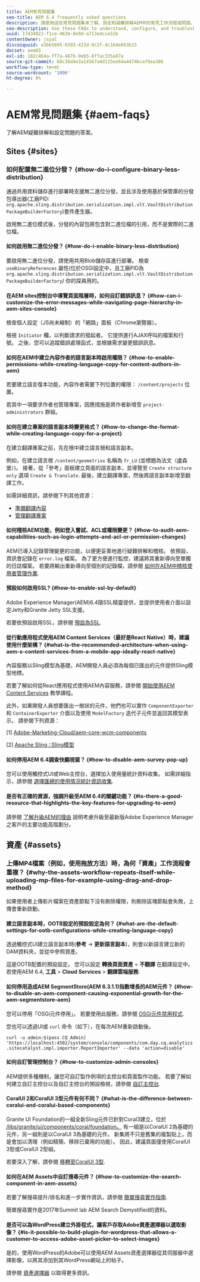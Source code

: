 ```yaml
---
title: AEM常見問題集
seo-title: AEM 6.4 frequently asked questions
description: 請使用這些常見問題集來了解、設定和疑難排解AEM中的常見工作流程或問題。
seo-description: Use these FAQs to understand, configure, and troubleshoot common workflows or issues in AEM.
uuid: 17d34923-f1ce-463b-8e9d-a713edcce51b
contentOwner: jsyal
discoiquuid: a3bb5695-6593-413d-9c2f-4c164e663b15
docset: aem65
exl-id: 182c464a-ff7a-467b-9eb5-8ffac335a87a
source-git-commit: 68c36d4e3a14567a4d115ee64a4474bcaf9aa386
workflow-type: tm+mt
source-wordcount: '1096'
ht-degree: 0%

---
```


# AEM常見問題集 {#aem-faqs}

了解AEM疑難排解和設定問題的答案。

## Sites {#sites}

### 如何配置無二進位分發？ {#how-do-i-configure-binary-less-distribution}

通過共用資料儲存進行部署時支援無二進位分發，並且涉及使用基於保管庫的分發包導出器(工廠PID: `org.apache.sling.distribution.serialization.impl.vlt.VaultDistributionPackageBuilderFactory`)套件產生器。

啟用無二進位模式後，分發的內容包將包含對二進位檔的引用，而不是實際的二進位檔。

#### 如何啟用無二進位分發？ {#how-do-i-enable-binary-less-distribution}

要啟用無二進位分發，請使用共用Blob儲存區進行部署。
檢查 `useBinaryReferences` 屬性(位於OSGI設定中，且工廠PID為 `org.apache.sling.distribution.serialization.impl.vlt.VaultDistributionPackageBuilderFactory`*)* 你的探員用的。

#### 在AEM sites控制台中導覽頁面階層時，如何自訂錯誤訊息？ {#how-can-i-customize-the-error-messages-while-navigating-page-hierarchy-in-aem-sites-console}

檢查個人設定（JS尚未縮制）的「網路」面板（Chrome瀏覽器）。

檢視 `Initiator` 欄，以判斷請求的發起者。 它提供進行AJAX呼叫的檔案和行號。 之後，您可以追蹤錯誤處理函式，並根據需求變更錯誤訊息。

#### 如何在AEM中建立內容作者的語言副本時啟用權限？ {#how-to-enable-permissions-while-creating-language-copy-for-content-authors-in-aem}

若要建立語言復本功能，內容作者需要下列位置的權限： `/content/projects` 位置。

若其中一項要求作者也管理專案，因應措施是將作者新增至 `project-administrators` 群組。

#### 如何在建立專案的語言副本時變更格式？ {#how-to-change-the-format-while-creating-language-copy-for-a-project}

在建立翻譯專案之前，先在根中建立語言根和語言副本。

例如，在建立語言根 `/content/geometrixx` 名稱為 `fr_LU` (並標題為法文（盧森堡）)。 接著，從「參考」面板建立頁面的語言副本，並導覽至 `Create structure only` 選項 `Create & Translate`. 最後，建立翻譯專案，然後將語言副本新增至翻譯工作。

如需詳細資訊，請參閱下列其他資源：

* [準備翻譯內容](/help/sites-administering/tc-prep.md)
* [管理翻譯專案](/help/sites-administering/tc-manage.md)

#### 如何稽核AEM功能，例如登入嘗試、ACL或權限變更？ {#how-to-audit-aem-capabilities-such-as-login-attempts-and-acl-or-permission-changes}

AEM已導入記錄管理變更的功能，以便更妥善地進行疑難排解和稽核。 依預設，資訊會記錄在 `error.log` 檔案。 為了更方便進行監控，建議將其重新導向至單獨的日誌檔案。
若要將輸出重新導向至個別的記錄檔，請參閱 [如何在AEM中稽核使用者管理作業](/help/sites-administering/audit-user-management-operations.md).

#### 預設如何啟用SSL? {#how-to-enable-ssl-by-default}

Adobe Experience Manager(AEM)6.4隨SSL精靈提供，並提供使用者介面以設定Jetty和Granite Jetty SSL支援。

若要依預設啟用SSL，請參閱 [預設為SSL](/help/sites-administering/ssl-by-default.md).

#### 從行動應用程式使用AEM Content Services（最好是React Native）時，建議使用什麼架構？ {#what-is-the-recommended-architecture-when-using-aem-s-content-services-from-a-mobile-app-ideally-react-native}

內容服務以Sling模型為基礎，AEM開發人員必須為每個已匯出的元件提供Sling模型地標。

若要了解如何從React應用程式使用AEM內容服務，請參閱 [開始使用AEM Content Services](https://helpx.adobe.com/experience-manager/kt/sites/using/content-services-tutorial-use.html) 教學課程。

此外，如果開發人員想要匯出一樹狀的元件，他們也可以實作 `ComponentExporter` 和 `ContainerExporter` 介面以及使用 `ModelFactory` 迭代子元件並返回其模型表示。 請參閱下列資源：

[1] [Adobe-Marketing-Cloud/aem-core-wcm-components](https://github.com/Adobe-Marketing-Cloud/aem-core-wcm-components/blob/master/bundles/core/src/main/java/com/adobe/cq/wcm/core/components/internal/models/v1/PageImpl.java#L245)

[2] [Apache Sling ::Sling模型](https://sling.apache.org/documentation/bundles/models.html)

#### 如何停用AEM 6.4調查快顯視窗？ {#how-to-disable-aem-survey-pop-up}

您可以使用觸控式UI或Web主控台，選擇加入使用量統計資料收集。 如需詳細指示，請參閱 [選擇匯總的使用情況統計資訊收集](/help/sites-deploying/opt-in-aggregated-usage-statistics.md).

#### 是否有正確的資源，強調升級至AEM 6.4的關鍵功能？ {#is-there-a-good-resource-that-highlights-the-key-features-for-upgrading-to-aem}

請參閱 [了解升級AEM的理由](https://helpx.adobe.com/experience-manager/kt/platform-repository/using/upgrade-aem-article-understand.html) 說明考慮升級至最新版Adobe Experience Manager之客戶的主要功能高階劃分。

## 資產 {#assets}

### 上傳MP4檔案（例如，使用拖放方法）時，為何「資產」工作流程會重複？ {#why-the-assets-workflow-repeats-itself-while-uploading-mp-files-for-example-using-drag-and-drop-method}

如果使用者上傳影片檔案在資產節點下沒有刪除權限，則刪除區塊節點會失敗，上傳會重新啟動。

#### 建立語言副本時，OOTB設定的預設設定為何？ {#what-are-the-default-settings-for-ootb-configurations-while-creating-language-copy}

透過觸控式UI建立語言副本時(**參考** -> **更新語言副本**)，則會以新語言建立新的DAM資料夾，並從中參照資產。

這是OOTB配置的預設設定。 您可以設定 **轉換頁面資產** = **不翻譯** 在翻譯設定中。
若使用AEM 6.4, **工具** > **Cloud Services** > **翻譯雲端服務**.

#### 如何停用造成AEM SegmentStore(AEM 6.3.1.1)指數增長的AEM元件？ {#how-to-disable-an-aem-component-causing-exponential-growth-for-the-aem-segmentstore-aem}

您可以停用「OSGi元件停用」。 若要使用此服務，請參閱 [OSGi元件禁用程式](https://adobe-consulting-services.github.io/acs-aem-commons/features/osgi-disablers/component-disabler/index.html).

您也可以透過UI或 `curl` 命令（如下），在每次AEM重新啟動後。

`curl -u admin:$(pass CQ_Admin) 'https://localhost:4502/system/console/components/com.day.cq.analytics.sitecatalyst.impl.importer.ReportImporter' --data 'action=disable'`

#### 如何自訂管理控制台？ {#how-to-customize-admin-consoles}

AEM提供多種機制，讓您可自訂製作例項的主控台和頁面製作功能。 若要了解如何建立自訂主控台以及自訂主控台的預設檢視，請參閱 [自訂主控台](/help/sites-developing/customizing-consoles-touch.md).

#### CoralUI 2和CoralUI 3型元件有何不同？ {#what-is-the-difference-between-coralui-and-coralui-based-components}

Granite UI Foundation的一組全新Sling元件已針對Coral3建立，位於 [/libs/granite/ui/components/coral/foundation。](https://helpx.adobe.com/experience-manager/6-5/sites/developing/using/reference-materials/granite-ui/api/jcr_root/libs/granite/ui/components/coral/foundation/server.html) 有一組是以CoralUI 2為基礎的元件，另一組則是以CoralUI 3為基礎的元件。 新集將不只是舊集的複製貼上，而是會加以清理（例如精簡、移除已棄用的功能）。 因此，建議頁面僅使用CoralUI 3型或CoralUI 2型組。

若要深入了解，請參閱 [移轉至CoralUI 3型](https://helpx.adobe.com/experience-manager/6-5/sites/developing/using/reference-materials/granite-ui/api/jcr_root/libs/granite/ui/components/legacy/coral2/migration.html).

#### 如何在AEM Assets中自訂搜尋元件？ {#how-to-customize-the-search-component-in-aem-assets}

若要了解搜尋提升/排名和進一步實作資訊，請參閱 [簡單搜尋實作指南](https://helpx.adobe.com/experience-manager/kt/sites/using/search-tutorial-develop.html).

簡單搜尋實作是2017年Summit lab AEM Search Demystified的資料。

#### 是否可以為WordPress建立外掛程式，讓客戶存取Adobe資產選擇器以選取影像？ {#is-it-possible-to-build-plugin-for-wordpress-that-allows-a-customer-to-access-adobe-asset-picker-to-select-images}

是的，使用WordPress的Adobe可以使用AEM Assets資產選擇器從其伺服器中選擇影像，以將其添加到其WordPress網站上的帖子。

請參閱 [資產選擇器](../assets/search-assets.md#assetpicker) 以取得更多資訊。
